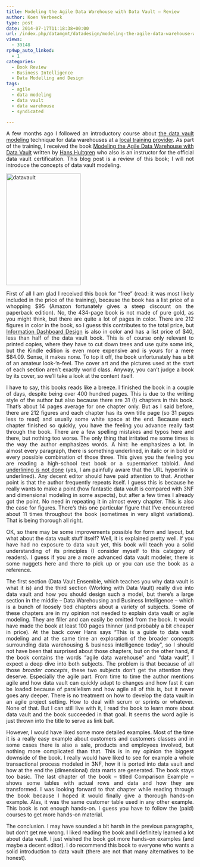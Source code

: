 ```yaml
---
title: Modeling the Agile Data Warehouse with Data Vault – Review
author: Koen Verbeeck
type: post
date: 2014-07-17T11:18:38+00:00
url: /index.php/datamgmt/datadesign/modeling-the-agile-data-warehouse-with-data-vault-review-2/
views:
  - 39148
rp4wp_auto_linked:
  - 1
categories:
  - Book Review
  - Business Intelligence
  - Data Modelling and Design
tags:
  - agile
  - data modeling
  - data vault
  - data warehouse
  - syndicated

---
```

<p style="text-align: justify">
  A few months ago I followed an introductory course about <a href="http://en.wikipedia.org/wiki/Data_Vault_Modeling">the data vault modeling</a> technique for data warehouses at a <a href="https://www.infosupport.com/">local training provider</a>. As part of the training, I received the book <a href="http://www.amazon.com/Modeling-Agile-Warehouse-Vault-Volume/dp/061572308X/ref=tmm_pap_title_0?ie=UTF8&qid=1405584375&sr=8-2">Modeling the Agile Data Warehouse with Data Vault</a> written by <a href="http://hanshultgren.wordpress.com/">Hans Hultgren</a> who also is an instructor for the official data vault certification. This blog post is a review of this book; I will not introduce the concepts of data vault modeling.
</p>

<p style="text-align: justify">
  <a href="/wp-content/uploads/2014/07/datavault.jpg"><img class="alignnone wp-image-2841 size-medium" src="/wp-content/uploads/2014/07/datavault-200x300.jpg" alt="datavault" width="200" height="300" srcset="/wp-content/uploads/2014/07/datavault-200x300.jpg 200w, /wp-content/uploads/2014/07/datavault.jpg 231w" sizes="(max-width: 200px) 100vw, 200px" /></a>
</p>

<p style="text-align: justify">
  First of all I am glad I received this book for “free” (read: it was most likely included in the price of the training), because the book has a list price of a whopping $95 (Amazon fortunately gives a steep discount on the paperback edition). No, the 434-page book is not made of pure gold, as you might think, but there are quite a lot of pages in color. There are 212 figures in color in the book, so I guess this contributes to the total price, but <a href="http://www.amazon.com/Information-Dashboard-Design-At---Glance/dp/1938377001/ref=sr_1_1?s=books&ie=UTF8&qid=1405585061&sr=1-1&keywords=information+dashboard+design&dpPl=1">Information Dashboard Design</a> is also in color and has a list price of $40, less than half of the data vault book. This is of course only relevant to printed copies, where they have to cut down trees and use quite some ink, but the Kindle edition is even more expensive and is yours for a mere $84.09. Sense, it makes none. To top it off, the book unfortunately has a bit of an amateur look-‘n-feel. The cover art and the pictures used at the start of each section aren’t exactly world class. Anyway, you can’t judge a book by its cover, so we’ll take a look at the content itself.
</p>

<p style="text-align: justify">
  I have to say, this books reads like a breeze. I finished the book in a couple of days, despite being over 400 hundred pages. This is due to the writing style of the author but also because there are 31 (!) chapters in this book. That’s about 14 pages average for one chapter only. But as I said before, there are 212 figures and each chapter has its own title page (so 31 pages less to read) and usually some white space at the end. Because each chapter finished so quickly, you have the feeling you advance really fast through the book. There are a few spelling mistakes and typos here and there, but nothing too worse. The only thing that irritated me some times is the way the author emphasizes words. A hint: he emphasizes a lot. In almost every paragraph, there is something underlined, in italic or in bold or every possible combination of those three. This gives you the feeling you are reading a high-school text book or a supermarket tabloid. And <a href="http://practicaltypography.com/underlining.html">underlining is not done</a> (yes, I am painfully aware that the URL hyperlink is underlined). Any decent editor should have paid attention to that. Another point is that the author frequently repeats itself. I guess this is because he really wants to make a point (how fantastic data vault is compared with 3NF and dimensional modeling in some aspects), but after a few times I already got the point. No need in repeating it in almost every chapter. This is also the case for figures. There’s this one particular figure that I’ve encountered about 11 times throughout the book (sometimes in very slight variations). That is being thorough all right.
</p>

<p style="text-align: justify">
  OK, so there may be some improvements possible for form and layout, but what about the data vault stuff itself? Well, it is explained pretty well. If you have had no exposure to data vault yet, this book will teach you a solid understanding of its principles (I consider myself to this category of readers). I guess if you are a more advanced data vault modeler, there is some nuggets here and there to pick up or you can use the book as a reference.
</p>

<p style="text-align: justify">
  The first section (Data Vault Ensemble, which teaches you why data vault is what it is) and the third section (Working with Data Vault) really dive into data vault and how you should design such a model, but there’s a large section in the middle – Data Warehousing and Business Intelligence – which is a bunch of loosely tied chapters about a variety of subjects. Some of these chapters are in my opinion not needed to explain data vault or agile modeling. They are filler and can easily be omitted from the book. It would have made the book at least 100 pages thinner (and probably a bit cheaper in price). At the back cover Hans says “This is a guide to data vault modeling and at the same time an exploration of the broader concepts surrounding data warehousing & business intelligence today”, so I should not have been that surprised about those chapters, but on the other hand, if the book contains the words “agile data warehouse” and “data vault”, I expect a deep dive into both subjects. The problem is that because of all those <em>broader concepts</em>, these two subjects don’t get the attention they deserve. Especially the agile part. From time to time the author mentions agile and how data vault can quickly adapt to changes and how fast it can be loaded because of parallelism and how agile all of this is, but it never goes any deeper. There is no treatment on how to develop the data vault in an agile project setting. How to deal with scrum or sprints or whatever. None of that. But I can still live with it, I read the book to learn more about data vault and the book succeeded in that goal. It seems the word agile is just thrown into the title to serve as link bait.
</p>

<p style="text-align: justify">
  However, I would have liked some more detailed examples. Most of the time it is a really easy example about customers and customers classes and in some cases there is also a sale, products and employees involved, but nothing more complicated than that. This is in my opinion the biggest downside of the book. I really would have liked to see for example a whole transactional process modeled in 3NF, how it is ported into data vault and how at the end the (dimensional) data marts are generated. The book stays too basic. The last chapter of the book – titled Comparison Example – shows some tables with actual rows and data and how they are transformed. I was looking forward to that chapter while reading through the book because I hoped it would finally give a thorough hands-on example. Alas, it was the same customer table used in any other example. This book is not enough hands-on. I guess you have to follow the (paid) courses to get more hands-on material.
</p>

<p style="text-align: justify">
  The conclusion. I may have sounded a bit harsh in the previous paragraphs, but don’t get me wrong. I liked reading the book and I definitely learned a lot about data vault. I just wished the book got more hands-on examples (and maybe a decent editor). I do recommend this book to everyone who wants a solid introduction to data vault (there are not that many alternatives to be honest).
</p>